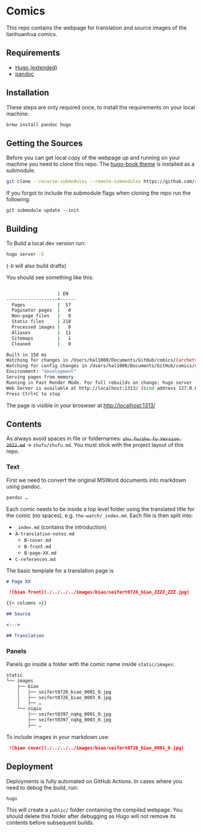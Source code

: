 # Comics

This repo contains the webpage for translation and source images of the lianhuanhua comics.

## Requirements

- [Hugo (extended)](https://gohugo.io)
- [pandoc](https://pandoc.org)

## Installation

These steps are only required once, to install the requirements on your local machine:

```bash
brew install pandoc hugo
```

## Getting the Sources

Before you can get local copy of the webpage up and running on your machine you need to clone this repo. The [hugo-book theme](https://github.com/alex-shpak/hugo-book) is installed as a submodule.

```bash
git clone --recurse-submodules --remote-submodules https://github.com/readchina/comics.git
```

If you forgot to include the submodule flags when cloning the repo run the following:

```
git submodule update --init
```

## Building

To Build a local dev version run:

```bash
hugo server -D  
```

(`-D` will also build drafts)

You should see something like this:

```bash

                   | EN   
-------------------+------
  Pages            |  57  
  Paginator pages  |   0  
  Non-page files   |   0  
  Static files     | 218  
  Processed images |   0  
  Aliases          |  11  
  Sitemaps         |   1  
  Cleaned          |   0  

Built in 150 ms
Watching for changes in /Users/hal1000/Documents/GitHub/comics/{archetypes,content,static,themes}
Watching for config changes in /Users/hal1000/Documents/GitHub/comics/config.toml
Environment: "development"
Serving pages from memory
Running in Fast Render Mode. For full rebuilds on change: hugo server --disableFastRender
Web Server is available at http://localhost:1313/ (bind address 127.0.0.1)
Press Ctrl+C to stop
```

The page is visible in your broswser at [http://localhost:1313/](http://localhost:1313/)

## Contents

As always avoid spaces in file or foldernames: ~~`zhu fu/zhu fu Version 2022.md`~~ -> `zhufu/zhufu.md`. You must stick with the project layout of this repo.

### Text

First we need to convert the original MSWord documents into markdown using pandoc.

```bash
pandoc …
```

Each comic needs to be inside a top level folder using the translated title for the comic (no spaces), e.g. `the-watch/_index.md`.
Each file is then split into:
- `_index.md` (contains the introduction)
- `A-translation-notes.md`
  - `B-cover.md`
  - `B-front.md`
  - `B-page-XX.md`
- `C-references.md`

The basic template for a translation page is

```md
# Page XX

 ![biao front](./../../../images/biao/seifert0726_biao_ZZZZ_ZZZ.jpg)

{{< columns >}}

## Source

<--->

## Translation

```

<!-- TODO location of the .md files -->

<!-- We then split the converted markdown into sections:

```bash
TODO
``` -->

### Panels

Panels go inside a folder with the comic name inside `static/images`:

```bash
static
└── images
    ├── biao
    │   ├── seifert0726_biao_0001_0.jpg
    │   ├── seifert0726_biao_0003_0.jpg
    │   ├── …
    └── niqiu
        ├── seifert0397_nqkg_0001_0.jpg
        ├── seifert0397_nqkg_0003_0.jpg
        ├── …
```

To include images in your markdown use:

```md
 ![biao cover](./../../../images/biao/seifert0726_biao_0001_0.jpg)

```

## Deployment

Deployments is fully automated on GitHub Actions. In cases where you need to debug the build, run:

```bash
hugo 
```

This will create a `public/` folder containing the compiled webpage. You should delete this folder after debugging as Hugo will not remove its contents before subsequent builds.